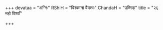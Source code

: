 +++
devataa = "अग्निः"
RShiH = "विश्वमना वैयश्वः"
ChandaH = "उष्णिक्"
title = "२६ महो विश्वाँ"

+++
